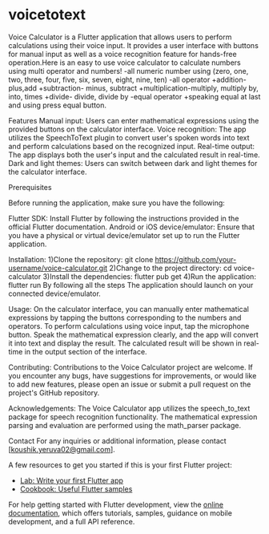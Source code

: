 # voicetotext
Voice Calculator is a Flutter application that allows users to perform calculations using their voice input. It provides a user interface with buttons for manual input as well as a voice recognition feature for hands-free operation.Here is an easy to use voice calculator to calculate numbers using multi operator and numbers! -all numeric number using (zero, one, two, three, four, five, six, seven, eight, nine, ten) -all operator +addition-plus,add +subtraction- minus, subtract +multiplication-multiply, multiply by, into, times +divide- divide, divide by -equal operator +speaking equal at last and using press equal button.

Features
Manual input: Users can enter mathematical expressions using the provided buttons on the calculator interface.
Voice recognition: The app utilizes the SpeechToText plugin to convert user's spoken words into text and perform calculations based on the recognized input.
Real-time output: The app displays both the user's input and the calculated result in real-time.
Dark and light themes: Users can switch between dark and light themes for the calculator interface.

Prerequisites

Before running the application, make sure you have the following:

Flutter SDK: Install Flutter by following the instructions provided in the official Flutter documentation.
Android or iOS device/emulator: Ensure that you have a physical or virtual device/emulator set up to run the Flutter application.

Installation:
1)Clone the repository:
   git clone https://github.com/your-username/voice-calculator.git
2)Change to the project directory:
   cd voice-calculator
3)Install the dependencies:
  flutter pub get
4)Run the application:
  flutter run
By following all the steps The application should launch on your connected device/emulator.

Usage:
On the calculator interface, you can manually enter mathematical expressions by tapping the buttons corresponding to the numbers and operators.
To perform calculations using voice input, tap the microphone button. Speak the mathematical expression clearly, and the app will convert it into text and display the result.
The calculated result will be shown in real-time in the output section of the interface.

Contributing:
Contributions to the Voice Calculator project are welcome. If you encounter any bugs, have suggestions for improvements, or would like to add new features, please open an issue or submit a pull request on the project's GitHub repository.

Acknowledgements:
The Voice Calculator app utilizes the speech_to_text package for speech recognition functionality.
The mathematical expression parsing and evaluation are performed using the math_parser package.

Contact
For any inquiries or additional information, please contact [koushik.yeruva02@gmail.com].




A few resources to get you started if this is your first Flutter project:

- [Lab: Write your first Flutter app](https://docs.flutter.dev/get-started/codelab)
- [Cookbook: Useful Flutter samples](https://docs.flutter.dev/cookbook)

For help getting started with Flutter development, view the
[online documentation](https://docs.flutter.dev/), which offers tutorials,
samples, guidance on mobile development, and a full API reference.

